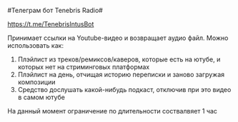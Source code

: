 #Телеграм бот Tenebris Radio#

https://t.me/TenebrisIntusBot

Принимает ссылки на Youtube-видео и возвращает аудио файл.
Можно использовать как:
1) Плэйлист из треков/ремиксов/каверов, которые есть на ютубе, и которых нет на стриминговых платформах
2) Плэйлист на день, отчищая историю переписки и заново загружая композиции
3) Средство дослушать какой-нибудь подкаст, отключив при это видео в самом ютубе

На данный момент ограничение по длительности соствалвяет 1 час